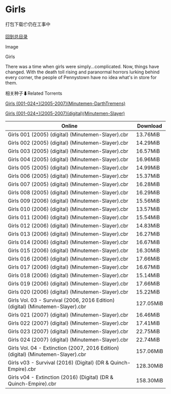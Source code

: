# Girls

打包下载📦仍在工事中

[回到总目录](/Catalogs.md)

Image

Girls

 There was a time when girls were simply...complicated. Now, things have changed. With the death toll rising and paranormal horrors lurking behind every corner, the people of Pennystown have no idea what's in store for them. 





相关种子⬇Related Torrents

[Girls (001-024+)(2005-2007)(Minutemen-DarthTremens)](https://github.com/alicewish/markdown/blob/master/torrent/Girls--001-024---2005-2007--Minutemen-DarthTremens.md)

[Girls (001-024+)(2005-2007)(digital)(Minutemen-Slayer)](https://github.com/alicewish/markdown/blob/master/torrent/Girls--001-024---2005-2007--digital--Minutemen-Slayer.md)

Online | Download
--- | ---
Girls 001 (2005) (digital) (Minutemen-Slayer).cbr | 13.76MiB
Girls 002 (2005) (digital) (Minutemen-Slayer).cbr | 14.29MiB
Girls 003 (2005) (digital) (Minutemen-Slayer).cbr | 16.57MiB
Girls 004 (2005) (digital) (Minutemen-Slayer).cbr | 16.96MiB
Girls 005 (2005) (digital) (Minutemen-Slayer).cbr | 14.99MiB
Girls 006 (2005) (digital) (Minutemen-Slayer).cbr | 15.37MiB
Girls 007 (2005) (digital) (Minutemen-Slayer).cbr | 16.28MiB
Girls 008 (2005) (digital) (Minutemen-Slayer).cbr | 16.29MiB
Girls 009 (2006) (digital) (Minutemen-Slayer).cbr | 15.56MiB
Girls 010 (2006) (digital) (Minutemen-Slayer).cbr | 13.57MiB
Girls 011 (2006) (digital) (Minutemen-Slayer).cbr | 15.54MiB
Girls 012 (2006) (digital) (Minutemen-Slayer).cbr | 14.83MiB
Girls 013 (2006) (digital) (Minutemen-Slayer).cbr | 16.27MiB
Girls 014 (2006) (digital) (Minutemen-Slayer).cbr | 16.67MiB
Girls 015 (2006) (digital) (Minutemen-Slayer).cbr | 16.30MiB
Girls 016 (2006) (digital) (Minutemen-Slayer).cbr | 17.66MiB
Girls 017 (2006) (digital) (Minutemen-Slayer).cbr | 16.67MiB
Girls 018 (2006) (digital) (Minutemen-Slayer).cbr | 15.14MiB
Girls 019 (2006) (digital) (Minutemen-Slayer).cbr | 17.66MiB
Girls 020 (2006) (digital) (Minutemen-Slayer).cbr | 15.22MiB
Girls Vol. 03 - Survival (2006, 2016 Edition) (digital) (Minutemen-Slayer).cbr | 127.05MiB
Girls 021 (2007) (digital) (Minutemen-Slayer).cbr | 16.46MiB
Girls 022 (2007) (digital) (Minutemen-Slayer).cbr | 17.41MiB
Girls 023 (2007) (digital) (Minutemen-Slayer).cbr | 22.75MiB
Girls 024 (2007) (digital) (Minutemen-Slayer).cbr | 22.74MiB
Girls Vol. 04 - Extinction (2007, 2016 Edition) (digital) (Minutemen-Slayer).cbr | 157.06MiB
Girls v03 - Survival (2016) (Digital) (DR & Quinch-Empire).cbr | 128.30MiB
Girls v04 - Extinction (2016) (Digital) (DR & Quinch-Empire).cbr | 158.30MiB
